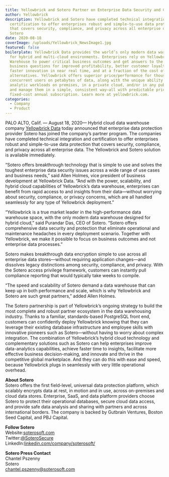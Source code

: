 ```yaml
---
title: Yellowbrick and Sotero Partner on Enterprise Data Security and Compliance
author: Yellowbrick
description: Yellowbrick and Sotero have completed technical integration and
  certification to offer enterprises robust and simple-to-use data protection
  that covers security, compliance, and privacy across all enterprise data. and
  Sotero
date: 2020-08-18
coverImage: /uploads/Yellowbrick_NewsImage1.jpg
featured: false
boilerplate: Yellowbrick Data provides the world’s only modern data warehouse
  for hybrid and multi-cloud environments. Enterprises rely on Yellowbrick Data
  Warehouse to power critical business outcomes and get answers to the hardest
  business questions for improved profitability, better customer loyalty, and
  faster innovation in near real time, and at a fraction of the cost of
  alternatives. Yellowbrick offers superior price/performance for thousands of
  concurrent users on petabytes of data, along with the unique ability to run
  analytic workloads on premises, in a private cloud, and/or in any public cloud
  and manage them in a simple, consistent way—all with predictable pricing via
  fixed-cost annual subscription. Learn more at yellowbrick.com.
categories:
  - Company
  - Product
---
```

PALO ALTO, Calif. — August 18, 2020— Hybrid cloud data warehouse company [Yellowbrick Data](https://www.yellowbrick.com/) today announced that enterprise data protection provider Sotero has joined the company’s partner program. The companies have completed technical integration and certification to offer enterprises robust and simple-to-use data protection that covers security, compliance, and privacy across all enterprise data. The Yellowbrick and Sotero solution is available immediately.  

“Sotero offers breakthrough technology that is simple to use and solves the toughest enterprise data security issues across a wide range of use cases and business needs,” said Allen Holmes, vice president of business development at Yellowbrick Data. “And with the power, scalability, and hybrid cloud capabilities of Yellowbrick’s data warehouse, enterprises can benefit from rapid access to and insights from their data—without worrying about security, compliance, or privacy concerns, which are all handled seamlessly for any type of Yellowbrick deployment.”  

“Yellowbrick is a true market leader in the high-performance data warehouse space, with the only modern data warehouse designed for hybrid cloud,” said Purandar Das, CEO of Sotero. “Sotero offers comprehensive data security and protection that eliminate operational and maintenance headaches in every deployment scenario. Together with Yellowbrick, we make it possible to focus on business outcomes and not enterprise data processes.”  

Sotero makes breakthrough data encryption simple to use across all enterprise data stores—without requiring application changes—and dissolves legacy distinctions among security, compliance, and privacy. With the Sotero access privilege framework, customers can instantly pull compliance reporting that would typically take weeks to compile.  

“The speed and scalability of Sotero demand a data warehouse that can keep up in both performance and scale, which is why Yellowbrick and Sotero are such great partners,” added Allen Holmes.  

The Sotero partnership is part of Yellowbrick’s ongoing strategy to build the most complete and robust partner ecosystem in the data warehousing industry. Thanks to a familiar, standards-based PostgreSQL front end, customers can confidently deploy Yellowbrick knowing that they can leverage their existing database infrastructure and employee skills with innovative pioneers such as Sotero—without having to worry about complex integration. The combination of Yellowbrick’s hybrid cloud technology and complementary solutions such as Sotero can help enterprises improve data-analytics capabilities, achieve faster time to insights, facilitate more effective business decision-making, and innovate and thrive in the competitive global marketplace. And they can do this with ease and speed, because Yellowbrick plugs in seamlessly with very little operational overhead.  

**About Sotero**\
Sotero offers the first field-level, universal data protection platform, which scalably encrypts data at rest, in motion and in use, across on-premises and cloud data stores. Enterprise, SaaS, and data platform providers choose Sotero to protect their operational databases, secure cloud data access, and provide safe data analysis and sharing with partners and across international borders. The company is backed by Gutbrain Ventures, Boston Seed Capital, and PBJ Capital.  

**Follow Sotero**\
Website:[soterosoft.com](http://soterosoft.com)\
Twitter:[@SoteroSecure](https://twitter.com/soterosecure?lang=en)\
LinkedIn:[linkedin.com/company/soterosoft/](https://www.linkedin.com/company/soterosoft/)  

**Sotero Press Contact**\
Chantel Pszenny\
Sotero\
[chantel.pszenny@soterosoft.com](mailto:chantel.pszenny@soterosoft.com)